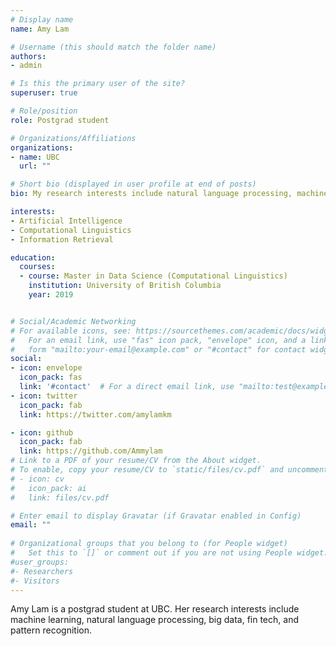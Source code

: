 ```yaml
---
# Display name
name: Amy Lam

# Username (this should match the folder name)
authors:
- admin

# Is this the primary user of the site?
superuser: true

# Role/position
role: Postgrad student

# Organizations/Affiliations
organizations:
- name: UBC
  url: ""

# Short bio (displayed in user profile at end of posts)
bio: My research interests include natural language processing, machine learning and pattern recognition.

interests:
- Artificial Intelligence
- Computational Linguistics
- Information Retrieval

education:
  courses:
  - course: Master in Data Science (Computational Linguistics)
    institution: University of British Columbia
    year: 2019


# Social/Academic Networking
# For available icons, see: https://sourcethemes.com/academic/docs/widgets/#icons
#   For an email link, use "fas" icon pack, "envelope" icon, and a link in the
#   form "mailto:your-email@example.com" or "#contact" for contact widget.
social:
- icon: envelope
  icon_pack: fas
  link: '#contact'  # For a direct email link, use "mailto:test@example.org".
- icon: twitter
  icon_pack: fab
  link: https://twitter.com/amylamkm

- icon: github
  icon_pack: fab
  link: https://github.com/Ammylam
# Link to a PDF of your resume/CV from the About widget.
# To enable, copy your resume/CV to `static/files/cv.pdf` and uncomment the lines below.  
# - icon: cv
#   icon_pack: ai
#   link: files/cv.pdf

# Enter email to display Gravatar (if Gravatar enabled in Config)
email: ""
  
# Organizational groups that you belong to (for People widget)
#   Set this to `[]` or comment out if you are not using People widget.  
#user_groups:
#- Researchers
#- Visitors
---
```


Amy Lam is a postgrad student at UBC. Her research interests include machine learning, natural language processing, big data, fin tech, and pattern recognition.
